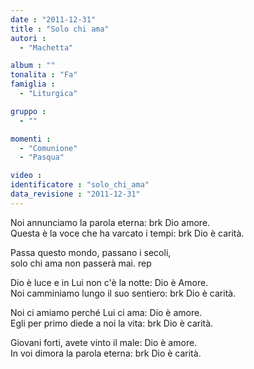 ```yaml
---
date : "2011-12-31"
title : "Solo chi ama"
autori : 
  - "Machetta"

album : ""
tonalita : "Fa"
famiglia : 
  - "Liturgica"

gruppo : 
  - ""

momenti : 
  - "Comunione"
  - "Pasqua"

video : 
identificatore : "solo_chi_ama"
data_revisione : "2011-12-31"
---
```

  
  
  
Noi annunciamo la parola eterna: brk Dio  amore.  
Questa è la voce che ha varcato i tempi: brk Dio è carità.     
  
  
  
Passa questo mondo, passano i secoli,  
solo chi ama non passerà mai. rep  
  
  
  
  
Dio è luce e in Lui non c'è la notte: Dio è Amore.  
Noi camminiamo lungo il suo sentiero: brk Dio è carità.  
  
  
  
  
Noi ci amiamo perché Lui ci ama: Dio è amore.  
Egli per primo diede a noi la vita: brk Dio è carità.  
  
  
  
  
Giovani forti, avete vinto il male: Dio è amore.  
In voi dimora la parola eterna: brk Dio è carità.  
  
  
  
